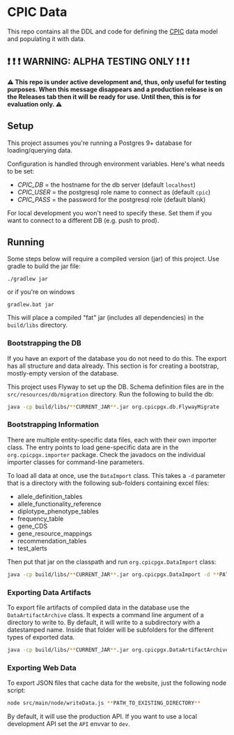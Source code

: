 # CPIC Data

This repo contains all the DDL and code for defining the [CPIC](https://cpicpgx.org) data model and populating it with data.

## :exclamation:  :exclamation:  :exclamation: WARNING: ALPHA TESTING ONLY :exclamation:  :exclamation:  :exclamation:

__:warning: This repo is under active development and, thus, only useful for testing purposes. When this message disappears and a __production__ release is on the Releases tab then it will be ready for use. Until then, this is for evaluation only. :warning:__


## Setup

This project assumes you're running a Postgres 9+ database for loading/querying data.

Configuration is handled through environment variables. Here's what needs to be set:

- _CPIC_DB_ = the hostname for the db server (default `localhost`)
- _CPIC_USER_ = the postgresql role name to connect as (default `cpic`)
- _CPIC_PASS_ = the password for the postgresql role (default blank)

For local development you won't need to specify these. Set them if you want to connect to a different DB (e.g. push to prod). 

## Running

Some steps below will require a compiled version (jar) of this project. Use gradle to build the jar file:

```shell script
./gradlew jar
```

or if you're on windows

```shell script
gradlew.bat jar
```

This will place a compiled "fat" jar (includes all dependencies) in the `build/libs` directory.


### Bootstrapping the DB

If you have an export of the database you do not need to do this. The export has all structure and data already. This 
section is for creating a bootstrap, mostly-empty version of the database.

This project uses Flyway to set up the DB. Schema definition files are in the `src/resources/db/migration` directory.
Run the following to build the db:

```sh
java -cp build/libs/**CURRENT_JAR**.jar org.cpicpgx.db.FlywayMigrate
```

### Bootstrapping Information

There are multiple entity-specific data files, each with their own importer class. The entry points to load gene-specific data are in the `org.cpicpgx.importer` package. Check the javadocs on the individual importer classes for command-line parameters.

To load all data at once, use the `DataImport` class. This takes a `-d` parameter that is a directory with the following sub-folders containing excel files:

- allele_definition_tables
- allele_functionality_reference
- diplotype_phenotype_tables
- frequency_table
- gene_CDS
- gene_resource_mappings
- recommendation_tables
- test_alerts

Then put that jar on the classpath and run `org.cpicpgx.DataImport` class:

```sh
java -cp build/libs/**CURRENT_JAR**.jar org.cpicpgx.DataImport -d **PATH_TO_DATA_DIRECTORY**
```


### Exporting Data Artifacts

To export file artifacts of compiled data in the database use the `DataArtifactArchive` class. It expects a command line argument of a directory to write to. By default, it will write to a subdirectory with a datestamped name. Inside that folder will be subfolders for the different types of exported data.

```sh
java -cp build/libs/**CURRENT_JAR**.jar org.cpicpgx.DataArtifactArchive -d **PATH_TO_EXISTING_DIRECTORY**
```


### Exporting Web Data

To export JSON files that cache data for the website, just the following node script:

```sh
node src/main/node/writeData.js **PATH_TO_EXISTING_DIRECTORY**
```

By default, it will use the production API. If you want to use a local development API set the `API` envvar to `dev`.

